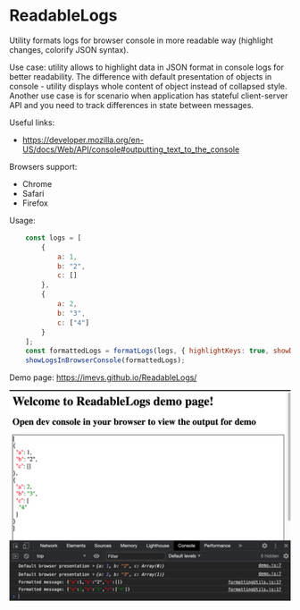 # ReadableLogs
Utility formats logs for browser console in more readable way (highlight changes, colorify JSON syntax).

Use case: utility allows to highlight data in JSON format in console logs for better readability.
The difference with default presentation of objects in console -
utility displays whole content of object instead of collapsed style.
Another use case is for scenario when application has stateful client-server API
and you need to track differences in state between messages.

Useful links:
- https://developer.mozilla.org/en-US/docs/Web/API/console#outputting_text_to_the_console

Browsers support:
- Chrome
- Safari
- Firefox

Usage:
```js
    const logs = [
        {
            a: 1,
            b: "2",
            c: []
        },
        {
            a: 2,
            b: "3",
            c: ["4"]
        }
    ];
    const formattedLogs = formatLogs(logs, { highlightKeys: true, showDifferences: true, formatMultiline: true });
    showLogsInBrowserConsole(formattedLogs);
```

Demo page: https://imevs.github.io/ReadableLogs/

![Demo](/demo.png?raw=true)
